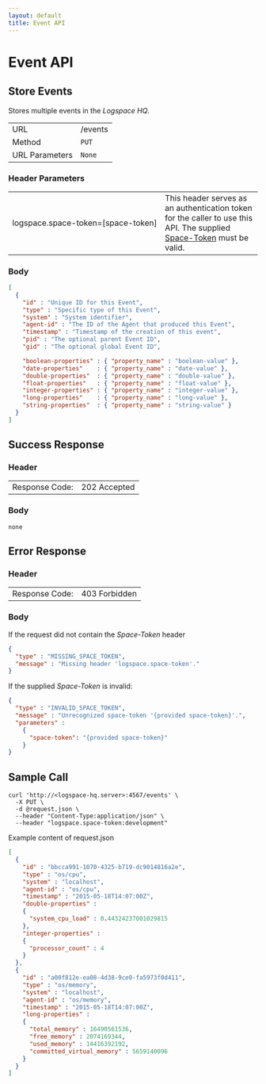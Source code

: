 ```yaml
---
layout: default
title: Event API
---
```

# Event API

## Store Events

Stores multiple events in the *Logspace HQ*.

<table>
  <tbody>
    <tr>
      <td>URL</td>
      <td>/events</td>
    </tr>
    <tr>
      <td>Method</td>
      <td><code>PUT</code></td>
    </tr>
    <tr>
      <td>URL Parameters</td>
      <td><code>None</code></td>
    </tr>
  </tbody>
</table>

### Header Parameters
<table>
  <tbody>
    <tr>
      <td style="white-space: nowrap">logspace.space-token=[space-token]</td>
      <td>This header serves as an authentication token for the caller to use this API.
The supplied <a href="/configuration-hq-spaces">Space-Token</a> must be valid.</td>
    </tr>
  </tbody>
</table>

### Body

```json
[
  {
    "id" : "Unique ID for this Event",
    "type" : "Specific type of this Event",
    "system" : "System identifier",
    "agent-id" : "The ID of the Agent that produced this Event",
    "timestamp" : "Timestamp of the creation of this event",
    "pid" : "The optional parent Event ID",
    "gid" : "The optional global Event ID",

    "boolean-properties" : { "property_name" : "boolean-value" },
    "date-properties"    : { "property_name" : "date-value" },
    "double-properties"  : { "property_name" : "double-value" },
    "float-properties"   : { "property_name" : "float-value" },
    "integer-properties" : { "property_name" : "integer-value" },
    "long-properties"    : { "property_name" : "long-value" },
    "string-properties"  : { "property_name" : "string-value" }
  }
]
```

## Success Response

### Header
<table>
  <tbody>
    <tr>
      <td style="white-space: nowrap">Response Code:</td>
      <td>202 Accepted</td>
    </tr>
  </tbody>
</table>



### Body
`none`

## Error Response

### Header
<table>
  <tbody>
    <tr>
      <td style="white-space: nowrap">Response Code:</td>
      <td>403 Forbidden</td>
    </tr>
  </tbody>
</table>

### Body
If the request did not contain the *Space-Token* header

```json
{
  "type" : "MISSING_SPACE_TOKEN",
  "message" : "Missing header 'logspace.space-token'."
}
```

If the supplied *Space-Token* is invalid:

```json
{
  "type" : "INVALID_SPACE_TOKEN",
  "message" : "Unrecognized space-token '{provided space-token}'.",
  "parameters" :
    {
      "space-token": "{provided space-token}"
    }
}
```


## Sample Call

  ```
  curl 'http://<logspace-hq.server>:4567/events' \
    -X PUT \
    -d @request.json \
    --header "Content-Type:application/json" \
    --header "logspace.space-token:development"
  ```

Example content of request.json

```json
[
  {  
    "id" : "bbcca991-1070-4325-b719-dc9014816a2e",
    "type" : "os/cpu",
    "system" : "localhost",
    "agent-id" : "os/cpu",
    "timestamp" : "2015-05-18T14:07:00Z",
    "double-properties" :
    {
      "system_cpu_load" : 0.44324237001029815
    },
    "integer-properties" :
    {  
      "processor_count" : 4
    }
  },
  {  
    "id" : "a00f812e-ea08-4d38-9ce0-fa5973f0d411",
    "type" : "os/memory",
    "system" : "localhost",
    "agent-id" : "os/memory",
    "timestamp" : "2015-05-18T14:07:00Z",
    "long-properties" :
    {  
      "total_memory" : 16490561536,
      "free_memory" : 2074169344,
      "used_memory" : 14416392192,
      "committed_virtual_memory" : 5659140096
    }
  }
]
```
